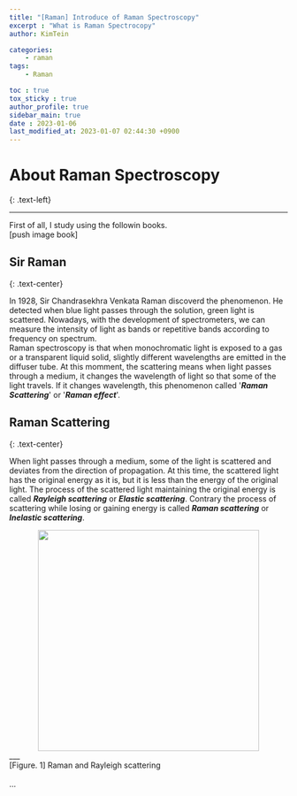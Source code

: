 ```yaml
---
title: "[Raman] Introduce of Raman Spectroscopy"
excerpt : "What is Raman Spectrocopy"
author: KimTein

categories: 
    - raman
tags:
    - Raman

toc : true
tox_sticky : true
author_profile: true
sidebar_main: true  
date : 2023-01-06
last_modified_at: 2023-01-07 02:44:30 +0900
---
```


# About Raman Spectroscopy
{: .text-left}
___

First of all, I study using the followin books.  
[push image book]   
## Sir Raman
{: .text-center}

In 1928, Sir Chandrasekhra Venkata Raman discoverd the phenomenon. He detected when blue light passes through the solution, green light is scattered. Nowadays, with the development of spectrometers, we can measure the intensity of light as bands or repetitive bands according to frequency on spectrum.    
Raman spectroscopy is that when monochromatic light is exposed to a gas or a transparent liquid solid, slightly different wavelengths are emitted in the diffuser tube. At this momment, the scattering means when light passes through a medium, it changes the wavelength of light so that some of the light travels. If it changes wavelength, this phenomenon called '**_Raman Scattering_**' or '**_Raman effect_**'.   

## Raman Scattering
{: .text-center}

When light passes through a medium, some of the light is scattered and deviates from the direction of propagation. At this time, the scattered light has the original energy as it is, but it is less than the energy of the original light. The process of the scattered light maintaining the original energy is called **_Rayleigh scattering_** or **_Elastic scattering_**. Contrary the process of scattering while losing or gaining energy is called **_Raman scattering_** or **_Inelastic scattering_**.
<br>
<center><img src="https://www.nanophoton.net/wp-content/uploads/2020/10/70fa2968a507912a93b1a756c034085f.png" height=400 width=400></center>
___
<figcaption style="text-align: left;"> [Figure. 1] Raman and Rayleigh scattering </figcaption>
<br>
...

